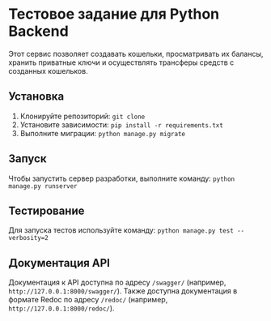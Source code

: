 # Тестовое задание для Python Backend

Этот сервис позволяет создавать кошельки, просматривать их балансы, хранить приватные ключи и осуществлять трансферы средств с созданных кошельков.     

## Установка

1. Клонируйте репозиторий: `git clone`
2. Установите зависимости: `pip install -r requirements.txt`
3. Выполните миграции: `python manage.py migrate`

## Запуск

Чтобы запустить сервер разработки, выполните команду: `python manage.py runserver`

## Тестирование

Для запуска тестов используйте команду: `python manage.py test --verbosity=2`

## Документация API

Документация к API доступна по адресу `/swagger/` (например, `http://127.0.0.1:8000/swagger/`). Также доступна документация в формате Redoc по адресу `/redoc/` (например, `http://127.0.0.1:8000/redoc/`).
